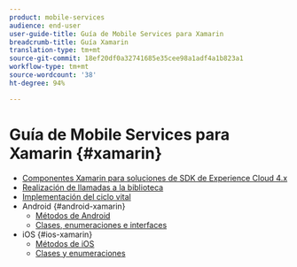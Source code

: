 ```yaml
---
product: mobile-services
audience: end-user
user-guide-title: Guía de Mobile Services para Xamarin
breadcrumb-title: Guía Xamarin
translation-type: tm+mt
source-git-commit: 18ef20df0a32741685e35cee98a1adf4a1b823a1
workflow-type: tm+mt
source-wordcount: '38'
ht-degree: 94%

---
```



# Guía de Mobile Services para Xamarin {#xamarin}

+ [Componentes Xamarin para soluciones de SDK de Experience Cloud 4.x](get-started.md)
+ [Realización de llamadas a la biblioteca](library-calls.md)
+ [Implementación del ciclo vital](lifecycle.md)
+ Android {#android-xamarin}
   + [Métodos de Android](c-android/methods-android.md)
   + [Clases, enumeraciones e interfaces](c-android/c-classes-enums-interfaces.md)
+ iOS {#ios-xamarin}
   + [Métodos de iOS](c-ios/methods-ios.md)
   + [Clases y enumeraciones](c-ios/c-classes-enums-constants.md)
